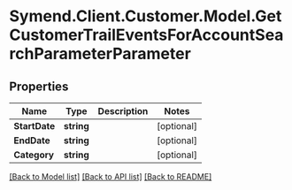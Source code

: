 # Symend.Client.Customer.Model.GetCustomerTrailEventsForAccountSearchParameterParameter

## Properties

Name | Type | Description | Notes
------------ | ------------- | ------------- | -------------
**StartDate** | **string** |  | [optional] 
**EndDate** | **string** |  | [optional] 
**Category** | **string** |  | [optional] 

[[Back to Model list]](../README.md#documentation-for-models) [[Back to API list]](../README.md#documentation-for-api-endpoints) [[Back to README]](../README.md)

